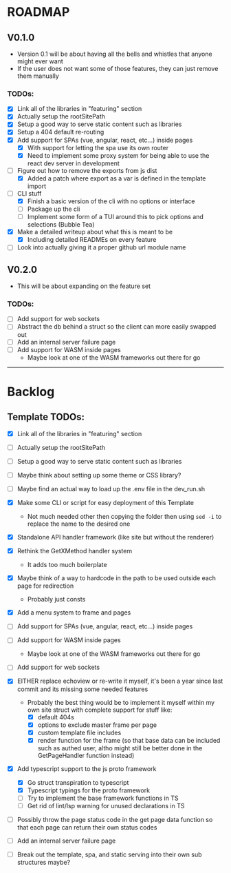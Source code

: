 # ROADMAP
## V0.1.0
- Version 0.1 will be about having all the bells and whistles that anyone might ever want
- If the user does not want some of those features, they can just remove them manually 

### TODOs:
- [x] Link all of the libraries in "featuring" section
- [x] Actually setup the rootSitePath
- [x] Setup a good way to serve static content such as libraries
- [x] Setup a 404 default re-routing
- [x] Add support for SPAs (vue, angular, react, etc...) inside pages
  - [x] With support for letting the spa use its own router
  - [x] Need to implement some proxy system for being able to use the react dev server in development
- [ ] Figure out how to remove the exports from js dist
  - [x] Added a patch where export as a var is defined in the template import
- [ ] CLI stuff
  - [x] Finish a basic version of the cli with no options or interface
  - [ ] Package up the cli
  - [ ] Implement some form of a TUI around this to pick options and selections (Bubble Tea)
- [x] Make a detailed writeup about what this is meant to be 
  - [x] Including detailed READMEs on every feature
- [ ] Look into actually giving it a proper github url module name

## V0.2.0
- This will be about expanding on the feature set

### TODOs:
- [ ] Add support for web sockets
- [ ] Abstract the db behind a struct so the client can more easily swapped out
- [ ] Add an internal server failure page
- [ ] Add support for WASM inside pages
  - Maybe look at one of the WASM frameworks out there for go

---
# Backlog
## Template TODOs:
- [x] Link all of the libraries in "featuring" section
- [ ] Actually setup the rootSitePath
- [ ] Setup a good way to serve static content such as libraries
- [ ] Maybe think about setting up some theme or CSS library?
- [ ] Maybe find an actual way to load up the .env file in the dev_run.sh
- [x] Make some CLI or script for easy deployment of this Template
  - Not much needed other then copying the folder then using `sed -i` to replace the name to the desired one
- [x] Standalone API handler framework (like site but without the renderer)
- [x] Rethink the GetXMethod handler system
  - It adds too much boilerplate 
- [x] Maybe think of a way to hardcode in the path to be used outside each page for redirection
  - Probably just consts 
- [x] Add a menu system to frame and pages
- [ ] Add support for SPAs (vue, angular, react, etc...) inside pages
- [ ] Add support for WASM inside pages
  - Maybe look at one of the WASM frameworks out there for go
- [ ] Add support for web sockets
- [x] EITHER replace echoview or re-write it myself, it's been a year since last commit and its missing some needed features
  - Probably the best thing would be to implement it myself within my own site struct with complete support for stuff like:
    - [x] default 404s 
    - [x] options to exclude master frame per page 
    - [x] custom template file includes
    - [x] render function for the frame (so that base data can be included such as authed user, altho might still be better done in the GetPageHandler function instead)
- [x] Add typescript support to the js proto framework
  - [x] Go struct transpiration to typescript
  - [x] Typescript typings for the proto framework 
  - [ ] Try to implement the base framework functions in TS
  - [ ] Get rid of lint/lsp warning for unused declarations in TS
- [ ] Possibly throw the page status code in the get page data function so that each page can return their own status codes
- [ ] Add an internal server failure page
- [ ] Break out the template, spa, and static serving into their own sub structures maybe?

